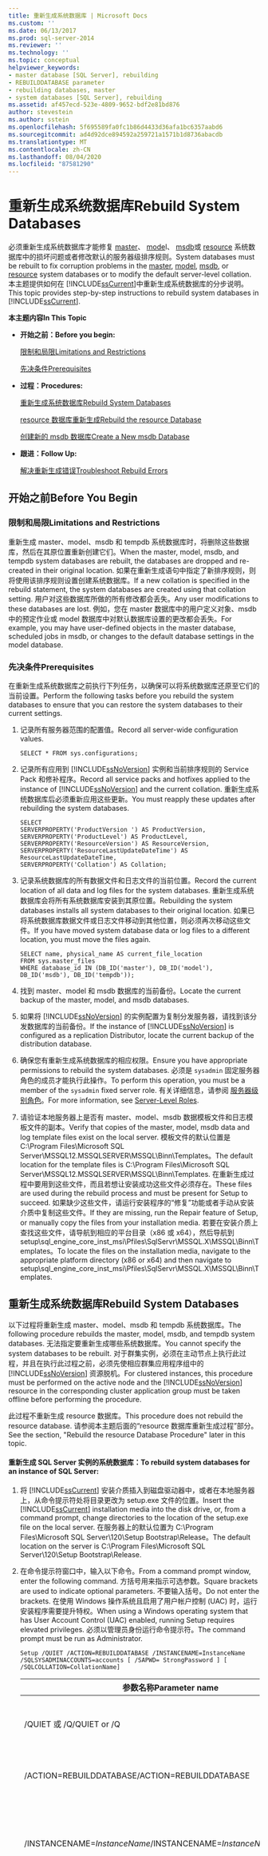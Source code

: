 ```yaml
---
title: 重新生成系统数据库 | Microsoft Docs
ms.custom: ''
ms.date: 06/13/2017
ms.prod: sql-server-2014
ms.reviewer: ''
ms.technology: ''
ms.topic: conceptual
helpviewer_keywords:
- master database [SQL Server], rebuilding
- REBUILDDATABASE parameter
- rebuilding databases, master
- system databases [SQL Server], rebuilding
ms.assetid: af457ecd-523e-4809-9652-bdf2e81bd876
author: stevestein
ms.author: sstein
ms.openlocfilehash: 5f695589fa0fc1b86d4433d36afa1bc6357aabd6
ms.sourcegitcommit: ad4d92dce894592a259721a1571b1d8736abacdb
ms.translationtype: MT
ms.contentlocale: zh-CN
ms.lasthandoff: 08/04/2020
ms.locfileid: "87581290"
---
```

# <a name="rebuild-system-databases"></a><span data-ttu-id="74752-102">重新生成系统数据库</span><span class="sxs-lookup"><span data-stu-id="74752-102">Rebuild System Databases</span></span>
  <span data-ttu-id="74752-103">必须重新生成系统数据库才能修复 [master](master-database.md)、 [mode](model-database.md)l、 [msdb](msdb-database.md)或 [resource](resource-database.md) 系统数据库中的损坏问题或者修改默认的服务器级排序规则。</span><span class="sxs-lookup"><span data-stu-id="74752-103">System databases must be rebuilt to fix corruption problems in the [master](master-database.md), [model](model-database.md), [msdb](msdb-database.md), or [resource](resource-database.md) system databases or to modify the default server-level collation.</span></span> <span data-ttu-id="74752-104">本主题提供如何在 [!INCLUDE[ssCurrent](../../includes/sscurrent-md.md)]中重新生成系统数据库的分步说明。</span><span class="sxs-lookup"><span data-stu-id="74752-104">This topic provides step-by-step instructions to rebuild system databases in [!INCLUDE[ssCurrent](../../includes/sscurrent-md.md)].</span></span>  
  
 <span data-ttu-id="74752-105">**本主题内容**</span><span class="sxs-lookup"><span data-stu-id="74752-105">**In This Topic**</span></span>  
  
-   <span data-ttu-id="74752-106">**开始之前：**</span><span class="sxs-lookup"><span data-stu-id="74752-106">**Before you begin:**</span></span>  
  
     [<span data-ttu-id="74752-107">限制和局限</span><span class="sxs-lookup"><span data-stu-id="74752-107">Limitations and Restrictions</span></span>](#Restrictions)  
  
     [<span data-ttu-id="74752-108">先决条件</span><span class="sxs-lookup"><span data-stu-id="74752-108">Prerequisites</span></span>](#Prerequisites)  
  
-   <span data-ttu-id="74752-109">**过程：**</span><span class="sxs-lookup"><span data-stu-id="74752-109">**Procedures:**</span></span>  
  
     [<span data-ttu-id="74752-110">重新生成系统数据库</span><span class="sxs-lookup"><span data-stu-id="74752-110">Rebuild System Databases</span></span>](#RebuildProcedure)  
  
     [<span data-ttu-id="74752-111">resource 数据库重新生成</span><span class="sxs-lookup"><span data-stu-id="74752-111">Rebuild the resource Database</span></span>](#Resource)  
  
     [<span data-ttu-id="74752-112">创建新的 msdb 数据库</span><span class="sxs-lookup"><span data-stu-id="74752-112">Create a New msdb Database</span></span>](#CreateMSDB)  
  
-   <span data-ttu-id="74752-113">**跟进：**</span><span class="sxs-lookup"><span data-stu-id="74752-113">**Follow Up:**</span></span>  
  
     [<span data-ttu-id="74752-114">解决重新生成错误</span><span class="sxs-lookup"><span data-stu-id="74752-114">Troubleshoot Rebuild Errors</span></span>](#Troubleshoot)  
  
##  <a name="before-you-begin"></a><a name="BeforeYouBegin"></a> <span data-ttu-id="74752-115">开始之前</span><span class="sxs-lookup"><span data-stu-id="74752-115">Before You Begin</span></span>  
  
###  <a name="limitations-and-restrictions"></a><a name="Restrictions"></a> <span data-ttu-id="74752-116">限制和局限</span><span class="sxs-lookup"><span data-stu-id="74752-116">Limitations and Restrictions</span></span>  
 <span data-ttu-id="74752-117">重新生成 master、model、msdb 和 tempdb 系统数据库时，将删除这些数据库，然后在其原位置重新创建它们。</span><span class="sxs-lookup"><span data-stu-id="74752-117">When the master, model, msdb, and tempdb system databases are rebuilt, the databases are dropped and re-created in their original location.</span></span> <span data-ttu-id="74752-118">如果在重新生成语句中指定了新排序规则，则将使用该排序规则设置创建系统数据库。</span><span class="sxs-lookup"><span data-stu-id="74752-118">If a new collation is specified in the rebuild statement, the system databases are created using that collation setting.</span></span> <span data-ttu-id="74752-119">用户对这些数据库所做的所有修改都会丢失。</span><span class="sxs-lookup"><span data-stu-id="74752-119">Any user modifications to these databases are lost.</span></span> <span data-ttu-id="74752-120">例如，您在 master 数据库中的用户定义对象、msdb 中的预定作业或 model 数据库中对默认数据库设置的更改都会丢失。</span><span class="sxs-lookup"><span data-stu-id="74752-120">For example, you may have user-defined objects in the master database, scheduled jobs in msdb, or changes to the default database settings in the model database.</span></span>  
  
###  <a name="prerequisites"></a><a name="Prerequisites"></a><span data-ttu-id="74752-121">先决条件</span><span class="sxs-lookup"><span data-stu-id="74752-121">Prerequisites</span></span>  
 <span data-ttu-id="74752-122">在重新生成系统数据库之前执行下列任务，以确保可以将系统数据库还原至它们的当前设置。</span><span class="sxs-lookup"><span data-stu-id="74752-122">Perform the following tasks before you rebuild the system databases to ensure that you can restore the system databases to their current settings.</span></span>  
  
1.  <span data-ttu-id="74752-123">记录所有服务器范围的配置值。</span><span class="sxs-lookup"><span data-stu-id="74752-123">Record all server-wide configuration values.</span></span>  
  
    ```  
    SELECT * FROM sys.configurations;  
    ```  
  
2.  <span data-ttu-id="74752-124">记录所有应用到 [!INCLUDE[ssNoVersion](../../includes/ssnoversion-md.md)] 实例和当前排序规则的 Service Pack 和修补程序。</span><span class="sxs-lookup"><span data-stu-id="74752-124">Record all service packs and hotfixes applied to the instance of [!INCLUDE[ssNoVersion](../../includes/ssnoversion-md.md)] and the current collation.</span></span> <span data-ttu-id="74752-125">重新生成系统数据库后必须重新应用这些更新。</span><span class="sxs-lookup"><span data-stu-id="74752-125">You must reapply these updates after rebuilding the system databases.</span></span>  
  
    ```  
    SELECT  
    SERVERPROPERTY('ProductVersion ') AS ProductVersion,  
    SERVERPROPERTY('ProductLevel') AS ProductLevel,  
    SERVERPROPERTY('ResourceVersion') AS ResourceVersion,  
    SERVERPROPERTY('ResourceLastUpdateDateTime') AS ResourceLastUpdateDateTime,  
    SERVERPROPERTY('Collation') AS Collation;  
    ```  
  
3.  <span data-ttu-id="74752-126">记录系统数据库的所有数据文件和日志文件的当前位置。</span><span class="sxs-lookup"><span data-stu-id="74752-126">Record the current location of all data and log files for the system databases.</span></span> <span data-ttu-id="74752-127">重新生成系统数据库会将所有系统数据库安装到其原位置。</span><span class="sxs-lookup"><span data-stu-id="74752-127">Rebuilding the system databases installs all system databases to their original location.</span></span> <span data-ttu-id="74752-128">如果已将系统数据库数据文件或日志文件移动到其他位置，则必须再次移动这些文件。</span><span class="sxs-lookup"><span data-stu-id="74752-128">If you have moved system database data or log files to a different location, you must move the files again.</span></span>  
  
    ```  
    SELECT name, physical_name AS current_file_location  
    FROM sys.master_files  
    WHERE database_id IN (DB_ID('master'), DB_ID('model'), DB_ID('msdb'), DB_ID('tempdb'));  
    ```  
  
4.  <span data-ttu-id="74752-129">找到 master、model 和 msdb 数据库的当前备份。</span><span class="sxs-lookup"><span data-stu-id="74752-129">Locate the current backup of the master, model, and msdb databases.</span></span>  
  
5.  <span data-ttu-id="74752-130">如果将 [!INCLUDE[ssNoVersion](../../includes/ssnoversion-md.md)] 的实例配置为复制分发服务器，请找到该分发数据库的当前备份。</span><span class="sxs-lookup"><span data-stu-id="74752-130">If the instance of [!INCLUDE[ssNoVersion](../../includes/ssnoversion-md.md)] is configured as a replication Distributor, locate the current backup of the distribution database.</span></span>  
  
6.  <span data-ttu-id="74752-131">确保您有重新生成系统数据库的相应权限。</span><span class="sxs-lookup"><span data-stu-id="74752-131">Ensure you have appropriate permissions to rebuild the system databases.</span></span> <span data-ttu-id="74752-132">必须是 `sysadmin` 固定服务器角色的成员才能执行此操作。</span><span class="sxs-lookup"><span data-stu-id="74752-132">To perform this operation, you must be a member of the `sysadmin` fixed server role.</span></span> <span data-ttu-id="74752-133">有关详细信息，请参阅 [服务器级别角色](../security/authentication-access/server-level-roles.md)。</span><span class="sxs-lookup"><span data-stu-id="74752-133">For more information, see [Server-Level Roles](../security/authentication-access/server-level-roles.md).</span></span>  
  
7.  <span data-ttu-id="74752-134">请验证本地服务器上是否有 master、model、msdb 数据模板文件和日志模板文件的副本。</span><span class="sxs-lookup"><span data-stu-id="74752-134">Verify that copies of the master, model, msdb data and log template files exist on the local server.</span></span> <span data-ttu-id="74752-135">模板文件的默认位置是 C:\Program Files\Microsoft SQL Server\MSSQL12.MSSQLSERVER\MSSQL\Binn\Templates。</span><span class="sxs-lookup"><span data-stu-id="74752-135">The default location for the template files is C:\Program Files\Microsoft SQL Server\MSSQL12.MSSQLSERVER\MSSQL\Binn\Templates.</span></span> <span data-ttu-id="74752-136">在重新生成过程中要用到这些文件，而且若想让安装成功这些文件必须存在。</span><span class="sxs-lookup"><span data-stu-id="74752-136">These files are used during the rebuild process and must be present for Setup to succeed.</span></span> <span data-ttu-id="74752-137">如果缺少这些文件，请运行安装程序的“修复”功能或者手动从安装介质中复制这些文件。</span><span class="sxs-lookup"><span data-stu-id="74752-137">If they are missing, run the Repair feature of Setup, or manually copy the files from your installation media.</span></span> <span data-ttu-id="74752-138">若要在安装介质上查找这些文件，请导航到相应的平台目录（x86 或 x64），然后导航到 setup\sql_engine_core_inst_msi\Pfiles\SqlServr\MSSQL.X\MSSQL\Binn\Templates。</span><span class="sxs-lookup"><span data-stu-id="74752-138">To locate the files on the installation media, navigate to the appropriate platform directory (x86 or x64) and then navigate to setup\sql_engine_core_inst_msi\Pfiles\SqlServr\MSSQL.X\MSSQL\Binn\Templates.</span></span>  
  
##  <a name="rebuild-system-databases"></a><a name="RebuildProcedure"></a> <span data-ttu-id="74752-139">重新生成系统数据库</span><span class="sxs-lookup"><span data-stu-id="74752-139">Rebuild System Databases</span></span>  
 <span data-ttu-id="74752-140">以下过程将重新生成 master、model、msdb 和 tempdb 系统数据库。</span><span class="sxs-lookup"><span data-stu-id="74752-140">The following procedure rebuilds the master, model, msdb, and tempdb system databases.</span></span> <span data-ttu-id="74752-141">无法指定要重新生成哪些系统数据库。</span><span class="sxs-lookup"><span data-stu-id="74752-141">You cannot specify the system databases to be rebuilt.</span></span> <span data-ttu-id="74752-142">对于群集实例，必须在主动节点上执行此过程，并且在执行此过程之前，必须先使相应群集应用程序组中的 [!INCLUDE[ssNoVersion](../../includes/ssnoversion-md.md)] 资源脱机。</span><span class="sxs-lookup"><span data-stu-id="74752-142">For clustered instances, this procedure must be performed on the active node and the [!INCLUDE[ssNoVersion](../../includes/ssnoversion-md.md)] resource in the corresponding cluster application group must be taken offline before performing the procedure.</span></span>  
  
 <span data-ttu-id="74752-143">此过程不重新生成 resource 数据库。</span><span class="sxs-lookup"><span data-stu-id="74752-143">This procedure does not rebuild the resource database.</span></span> <span data-ttu-id="74752-144">请参阅本主题后面的“resource 数据库重新生成过程”部分。</span><span class="sxs-lookup"><span data-stu-id="74752-144">See the section, "Rebuild the resource Database Procedure" later in this topic.</span></span>  
  
#### <a name="to-rebuild-system-databases-for-an-instance-of-sql-server"></a><span data-ttu-id="74752-145">重新生成 SQL Server 实例的系统数据库：</span><span class="sxs-lookup"><span data-stu-id="74752-145">To rebuild system databases for an instance of SQL Server:</span></span>  
  
1.  <span data-ttu-id="74752-146">将 [!INCLUDE[ssCurrent](../../includes/sscurrent-md.md)] 安装介质插入到磁盘驱动器中，或者在本地服务器上，从命令提示符处将目录更改为 setup.exe 文件的位置。</span><span class="sxs-lookup"><span data-stu-id="74752-146">Insert the [!INCLUDE[ssCurrent](../../includes/sscurrent-md.md)] installation media into the disk drive, or, from a command prompt, change directories to the location of the setup.exe file on the local server.</span></span> <span data-ttu-id="74752-147">在服务器上的默认位置为 C:\Program Files\Microsoft SQL Server\120\Setup Bootstrap\Release。</span><span class="sxs-lookup"><span data-stu-id="74752-147">The default location on the server is C:\Program Files\Microsoft SQL Server\120\Setup Bootstrap\Release.</span></span>  
  
2.  <span data-ttu-id="74752-148">在命令提示符窗口中，输入以下命令。</span><span class="sxs-lookup"><span data-stu-id="74752-148">From a command prompt window, enter the following command.</span></span> <span data-ttu-id="74752-149">方括号用来指示可选参数。</span><span class="sxs-lookup"><span data-stu-id="74752-149">Square brackets are used to indicate optional parameters.</span></span> <span data-ttu-id="74752-150">不要输入括号。</span><span class="sxs-lookup"><span data-stu-id="74752-150">Do not enter the brackets.</span></span> <span data-ttu-id="74752-151">在使用 Windows 操作系统且启用了用户帐户控制 (UAC) 时，运行安装程序需要提升特权。</span><span class="sxs-lookup"><span data-stu-id="74752-151">When using a Windows operating system that has User Account Control (UAC) enabled, running Setup requires elevated privileges.</span></span> <span data-ttu-id="74752-152">必须以管理员身份运行命令提示符。</span><span class="sxs-lookup"><span data-stu-id="74752-152">The command prompt must be run as Administrator.</span></span>  
  
     `Setup /QUIET /ACTION=REBUILDDATABASE /INSTANCENAME=InstanceName /SQLSYSADMINACCOUNTS=accounts [ /SAPWD= StrongPassword ] [ /SQLCOLLATION=CollationName]`  
  
    |<span data-ttu-id="74752-153">参数名称</span><span class="sxs-lookup"><span data-stu-id="74752-153">Parameter name</span></span>|<span data-ttu-id="74752-154">说明</span><span class="sxs-lookup"><span data-stu-id="74752-154">Description</span></span>|  
    |--------------------|-----------------|  
    |<span data-ttu-id="74752-155">/QUIET 或 /Q</span><span class="sxs-lookup"><span data-stu-id="74752-155">/QUIET or /Q</span></span>|<span data-ttu-id="74752-156">指定在没有任何用户界面的情况下运行安装程序。</span><span class="sxs-lookup"><span data-stu-id="74752-156">Specifies that Setup run without any user interface.</span></span>|  
    |<span data-ttu-id="74752-157">/ACTION=REBUILDDATABASE</span><span class="sxs-lookup"><span data-stu-id="74752-157">/ACTION=REBUILDDATABASE</span></span>|<span data-ttu-id="74752-158">指定安装程序将重新创建系统数据库。</span><span class="sxs-lookup"><span data-stu-id="74752-158">Specifies that Setup re-create the system databases.</span></span>|  
    |<span data-ttu-id="74752-159">/INSTANCENAME=*InstanceName*</span><span class="sxs-lookup"><span data-stu-id="74752-159">/INSTANCENAME=*InstanceName*</span></span>|<span data-ttu-id="74752-160">[!INCLUDE[ssNoVersion](../../includes/ssnoversion-md.md)]实例的名称。</span><span class="sxs-lookup"><span data-stu-id="74752-160">Is the name of the instance of [!INCLUDE[ssNoVersion](../../includes/ssnoversion-md.md)].</span></span> <span data-ttu-id="74752-161">对于默认实例，请输入 MSSQLSERVER。</span><span class="sxs-lookup"><span data-stu-id="74752-161">For the default instance, enter MSSQLSERVER.</span></span>|  
    |<span data-ttu-id="74752-162">/SQLSYSADMINACCOUNTS=*accounts*</span><span class="sxs-lookup"><span data-stu-id="74752-162">/SQLSYSADMINACCOUNTS=*accounts*</span></span>|<span data-ttu-id="74752-163">指定要添加到 `sysadmin` 固定服务器角色中的 Windows 组或单个帐户。</span><span class="sxs-lookup"><span data-stu-id="74752-163">Specifies the Windows groups or individual accounts to add to the `sysadmin` fixed server role.</span></span> <span data-ttu-id="74752-164">指定多个帐户时，请用空格将帐户隔开。</span><span class="sxs-lookup"><span data-stu-id="74752-164">When specifying more than one account, separate the accounts with a blank space.</span></span> <span data-ttu-id="74752-165">例如，输入 **BUILTIN\Administrators MyDomain\MyUser**。</span><span class="sxs-lookup"><span data-stu-id="74752-165">For example, enter **BUILTIN\Administrators MyDomain\MyUser**.</span></span> <span data-ttu-id="74752-166">当您在帐户名称内指定包含空格的帐户时，用双引号将该帐户引起来。</span><span class="sxs-lookup"><span data-stu-id="74752-166">When you are specifying an account that contains a blank space within the account name, enclose the account in double quotation marks.</span></span> <span data-ttu-id="74752-167">例如，输入 `NT AUTHORITY\SYSTEM`。</span><span class="sxs-lookup"><span data-stu-id="74752-167">For example, enter `NT AUTHORITY\SYSTEM`.</span></span>|  
    |<span data-ttu-id="74752-168">[ /SAPWD=*StrongPassword* ]</span><span class="sxs-lookup"><span data-stu-id="74752-168">[ /SAPWD=*StrongPassword* ]</span></span>|<span data-ttu-id="74752-169">指定帐户的密码 [!INCLUDE[ssNoVersion](../../includes/ssnoversion-md.md)] `sa` 。</span><span class="sxs-lookup"><span data-stu-id="74752-169">Specifies the password for the [!INCLUDE[ssNoVersion](../../includes/ssnoversion-md.md)] `sa` account.</span></span> <span data-ttu-id="74752-170">如果实例使用混合身份验证（[!INCLUDE[ssNoVersion](../../includes/ssnoversion-md.md)] 和 Windows 身份验证）模式，则此参数是必需的。</span><span class="sxs-lookup"><span data-stu-id="74752-170">This parameter is required if the instance uses Mixed Authentication ([!INCLUDE[ssNoVersion](../../includes/ssnoversion-md.md)] and Windows Authentication) mode.</span></span><br /><br /> <span data-ttu-id="74752-171">\*\* \* \* 安全 \* 说明 \* \*\*该 `sa` 帐户是一个众所周知的 [!INCLUDE[ssNoVersion](../../includes/ssnoversion-md.md)] 帐户，并经常以恶意用户为目标。</span><span class="sxs-lookup"><span data-stu-id="74752-171">**\*\* Security Note \*\*** The `sa` account is a well-known [!INCLUDE[ssNoVersion](../../includes/ssnoversion-md.md)] account and it is often targeted by malicious users.</span></span> <span data-ttu-id="74752-172">因此，为 `sa` 登录名使用强密码非常重要。</span><span class="sxs-lookup"><span data-stu-id="74752-172">It is very important that you use a strong password for the `sa` login.</span></span><br /><br /> <span data-ttu-id="74752-173">不要为 Windows 身份验证模式指定此参数。</span><span class="sxs-lookup"><span data-stu-id="74752-173">Do not specify this parameter for Windows Authentication mode.</span></span>|  
    |<span data-ttu-id="74752-174">[ /SQLCOLLATION=*CollationName* ]</span><span class="sxs-lookup"><span data-stu-id="74752-174">[ /SQLCOLLATION=*CollationName* ]</span></span>|<span data-ttu-id="74752-175">指定新的服务器级排序规则。</span><span class="sxs-lookup"><span data-stu-id="74752-175">Specifies a new server-level collation.</span></span> <span data-ttu-id="74752-176">此参数是可选的。</span><span class="sxs-lookup"><span data-stu-id="74752-176">This parameter is optional.</span></span> <span data-ttu-id="74752-177">如果没有指定，则使用服务器的当前排序规则。</span><span class="sxs-lookup"><span data-stu-id="74752-177">When not specified, the current collation of the server is used.</span></span><br /><br /> <span data-ttu-id="74752-178">**\*\* 重要事项 \*\*** 更改服务器级排序规则不会更改现有用户数据库的排序。</span><span class="sxs-lookup"><span data-stu-id="74752-178">**\*\* Important \*\*** Changing the server-level collation does not change the collation of existing user databases.</span></span> <span data-ttu-id="74752-179">默认情况下，所有新创建的用户数据库都将使用新排序规则。</span><span class="sxs-lookup"><span data-stu-id="74752-179">All newly created user databases will use the new collation by default.</span></span><br /><br /> <span data-ttu-id="74752-180">有关详细信息，请参阅 [设置或更改服务器排序规则](../collations/set-or-change-the-server-collation.md)。</span><span class="sxs-lookup"><span data-stu-id="74752-180">For more information, see [Set or Change the Server Collation](../collations/set-or-change-the-server-collation.md).</span></span>|  
  
3.  <span data-ttu-id="74752-181">在安装程序完成系统数据库重新生成后，它将返回到命令提示符，而且不显示任何消息。</span><span class="sxs-lookup"><span data-stu-id="74752-181">When Setup has completed rebuilding the system databases, it returns to the command prompt with no messages.</span></span> <span data-ttu-id="74752-182">请检查 Summary.txt 日志文件以验证重新生成过程是否成功完成。</span><span class="sxs-lookup"><span data-stu-id="74752-182">Examine the Summary.txt log file to verify that the process completed successfully.</span></span> <span data-ttu-id="74752-183">此文件位于 C:\Program Files\Microsoft SQL Server\120\Setup Bootstrap\Logs。</span><span class="sxs-lookup"><span data-stu-id="74752-183">This file is located at C:\Program Files\Microsoft SQL Server\120\Setup Bootstrap\Logs.</span></span>  
  
## <a name="post-rebuild-tasks"></a><span data-ttu-id="74752-184">重新生成后的任务</span><span class="sxs-lookup"><span data-stu-id="74752-184">Post-Rebuild Tasks</span></span>  
 <span data-ttu-id="74752-185">重新生成数据库后，您可能需要执行以下额外任务：</span><span class="sxs-lookup"><span data-stu-id="74752-185">After rebuilding the database you may need to perform the following additional tasks:</span></span>  
  
-   <span data-ttu-id="74752-186">还原 master、model 和 msdb 数据库的最新完整备份。</span><span class="sxs-lookup"><span data-stu-id="74752-186">Restore your most recent full backups of the master, model, and msdb databases.</span></span> <span data-ttu-id="74752-187">有关详细信息，请参阅[备份和还原系统数据库 (SQL Server)](../backup-restore/back-up-and-restore-of-system-databases-sql-server.md)。</span><span class="sxs-lookup"><span data-stu-id="74752-187">For more information, see [Back Up and Restore of System Databases &#40;SQL Server&#41;](../backup-restore/back-up-and-restore-of-system-databases-sql-server.md).</span></span>  
  
    > [!IMPORTANT]  
    >  <span data-ttu-id="74752-188">如果更改了服务器排序规则，请不要还原系统数据库。</span><span class="sxs-lookup"><span data-stu-id="74752-188">If you have changed the server collation, do not restore the system databases.</span></span> <span data-ttu-id="74752-189">否则，将使新排序规则替换为以前的排序规则设置。</span><span class="sxs-lookup"><span data-stu-id="74752-189">Doing so will replace the new collation with the previous collation setting.</span></span>  
  
     <span data-ttu-id="74752-190">如果没有备份或者还原的备份不是最新的，请重新创建所有缺失的条目。</span><span class="sxs-lookup"><span data-stu-id="74752-190">If a backup is not available or if the restored backup is not current, re-create any missing entries.</span></span> <span data-ttu-id="74752-191">例如，重新创建用户数据库、备份设备、 [!INCLUDE[ssNoVersion](../../includes/ssnoversion-md.md)] 登录名、端点等缺少的所有条目。</span><span class="sxs-lookup"><span data-stu-id="74752-191">For example, re-create all missing entries for your user databases, backup devices, [!INCLUDE[ssNoVersion](../../includes/ssnoversion-md.md)] logins, end points, and so on.</span></span> <span data-ttu-id="74752-192">重新创建这些条目的最佳方法是运行创建它们的原始脚本。</span><span class="sxs-lookup"><span data-stu-id="74752-192">The best way to re-create entries is to run the original scripts that created them.</span></span>  
  
> [!IMPORTANT]  
>  <span data-ttu-id="74752-193">建议您保护好脚本，以防未经授权的人员更改脚本。</span><span class="sxs-lookup"><span data-stu-id="74752-193">We recommend that you secure your scripts to prevent their being altered by unauthorized by individuals.</span></span>  
  
-   <span data-ttu-id="74752-194">如果将 [!INCLUDE[ssNoVersion](../../includes/ssnoversion-md.md)] 实例配置为复制分发服务器，则必须还原分发数据库。</span><span class="sxs-lookup"><span data-stu-id="74752-194">If the instance of [!INCLUDE[ssNoVersion](../../includes/ssnoversion-md.md)] is configured as a replication Distributor, you must restore the distribution database.</span></span> <span data-ttu-id="74752-195">有关详细信息，请参阅 [备份和还原复制的数据库](../replication/administration/back-up-and-restore-replicated-databases.md)。</span><span class="sxs-lookup"><span data-stu-id="74752-195">For more information, see [Back Up and Restore Replicated Databases](../replication/administration/back-up-and-restore-replicated-databases.md).</span></span>  
  
-   <span data-ttu-id="74752-196">将系统数据库移到您以前记录的位置。</span><span class="sxs-lookup"><span data-stu-id="74752-196">Move the system databases to the locations you recorded previously.</span></span> <span data-ttu-id="74752-197">有关详细信息，请参阅 [移动系统数据库](system-databases.md)。</span><span class="sxs-lookup"><span data-stu-id="74752-197">For more information, see [Move System Databases](system-databases.md).</span></span>  
  
-   <span data-ttu-id="74752-198">验证服务器范围的配置值是否与您以前记录的值相符。</span><span class="sxs-lookup"><span data-stu-id="74752-198">Verify the server-wide configuration values match the values you recorded previously.</span></span>  
  
##  <a name="rebuild-the-resource-database"></a><a name="Resource"></a> <span data-ttu-id="74752-199">resource 数据库重新生成</span><span class="sxs-lookup"><span data-stu-id="74752-199">Rebuild the resource Database</span></span>  
 <span data-ttu-id="74752-200">以下过程将重新生成 resource 系统数据库。</span><span class="sxs-lookup"><span data-stu-id="74752-200">The following procedure rebuilds the resource system database.</span></span> <span data-ttu-id="74752-201">重新生成 resource 数据库时，所有的 Service Pack 和修补程序都将丢失，因此必须重新应用。</span><span class="sxs-lookup"><span data-stu-id="74752-201">When you rebuild the resource database, all service packs and hot fixes are lost, and therefore must be reapplied.</span></span>  
  
#### <a name="to-rebuild-the-resource-system-database"></a><span data-ttu-id="74752-202">重新生成 resource 系统数据库：</span><span class="sxs-lookup"><span data-stu-id="74752-202">To rebuild the resource system database:</span></span>  
  
1.  <span data-ttu-id="74752-203">从分发介质中启动 [!INCLUDE[ssCurrent](../../includes/sscurrent-md.md)] 安装程序 (setup.exe)。</span><span class="sxs-lookup"><span data-stu-id="74752-203">Launch the [!INCLUDE[ssCurrent](../../includes/sscurrent-md.md)] Setup program (setup.exe) from the distribution media.</span></span>  
  
2.  <span data-ttu-id="74752-204">在左侧导航区域中单击 **“维护”** ，然后单击 **“修复”** 。</span><span class="sxs-lookup"><span data-stu-id="74752-204">In the left navigation area, click **Maintenance**, and then click **Repair**.</span></span>  
  
3.  <span data-ttu-id="74752-205">安装程序支持规则和文件例程将运行，以确保您的系统上安装了必备组件，并且计算机能够通过安装程序验证规则。</span><span class="sxs-lookup"><span data-stu-id="74752-205">Setup support rule and file routines run to ensure that your system has prerequisites installed and that the computer passes Setup validation rules.</span></span> <span data-ttu-id="74752-206">单击 **“确定”** 或 **“安装”** 以继续操作。</span><span class="sxs-lookup"><span data-stu-id="74752-206">Click **OK** or **Install** to continue.</span></span>  
  
4.  <span data-ttu-id="74752-207">在“选择实例”页上，选择要修复的实例，然后单击 **“下一步”** 。</span><span class="sxs-lookup"><span data-stu-id="74752-207">On the Select Instance page, select the instance to repair, and then click **Next**.</span></span>  
  
5.  <span data-ttu-id="74752-208">将运行修复规则以验证修复操作。</span><span class="sxs-lookup"><span data-stu-id="74752-208">The repair rules will run to validate the operation.</span></span> <span data-ttu-id="74752-209">若要继续，请单击 **“下一步”** 。</span><span class="sxs-lookup"><span data-stu-id="74752-209">To continue, click **Next**.</span></span>  
  
6.  <span data-ttu-id="74752-210">在 **“准备修复”** 页上，单击 **“修复”** 。</span><span class="sxs-lookup"><span data-stu-id="74752-210">From the **Ready to Repair** page, click **Repair**.</span></span> <span data-ttu-id="74752-211">“完成”页指示修复操作已完成。</span><span class="sxs-lookup"><span data-stu-id="74752-211">The Complete page indicates that the operation is finished.</span></span>  
  
##  <a name="create-a-new-msdb-database"></a><a name="CreateMSDB"></a> <span data-ttu-id="74752-212">创建新的 msdb 数据库</span><span class="sxs-lookup"><span data-stu-id="74752-212">Create a New msdb Database</span></span>  
 <span data-ttu-id="74752-213">如果 `msdb` 数据库已损坏，并且没有数据库的备份 `msdb` ，则可以 `msdb` 使用**instmsdb**脚本创建新的。</span><span class="sxs-lookup"><span data-stu-id="74752-213">If the `msdb` database is damaged and you do not have a backup of the `msdb` database, you can create a new `msdb` by using the **instmsdb** script.</span></span>  
  
> [!WARNING]  
>  <span data-ttu-id="74752-214">`msdb`使用**instmsdb**脚本重新生成数据库将消除中存储的所有信息 `msdb` ，例如作业、警报、运算符、维护计划、备份历史记录、基于策略的管理设置、数据库邮件、性能数据仓库等。</span><span class="sxs-lookup"><span data-stu-id="74752-214">Rebuilding the `msdb` database using the **instmsdb** script will eliminate all the information stored in `msdb` such as jobs, alert, operators, maintenance plans, backup history, Policy-Based Management settings, Database Mail, Performance Data Warehouse, etc.</span></span>  
  
1.  <span data-ttu-id="74752-215">停止与 [!INCLUDE[ssDE](../../includes/ssde-md.md)]连接的所有服务，包括 [!INCLUDE[ssNoVersion](../../includes/ssnoversion-md.md)] 代理、 [!INCLUDE[ssRS](../../includes/ssrs.md)]、 [!INCLUDE[ssIS](../../includes/ssis-md.md)]以及将 [!INCLUDE[ssNoVersion](../../includes/ssnoversion-md.md)] 用作数据存储区的所有应用程序。</span><span class="sxs-lookup"><span data-stu-id="74752-215">Stop all services connecting to the [!INCLUDE[ssDE](../../includes/ssde-md.md)], including [!INCLUDE[ssNoVersion](../../includes/ssnoversion-md.md)] Agent, [!INCLUDE[ssRS](../../includes/ssrs.md)], [!INCLUDE[ssIS](../../includes/ssis-md.md)], and all applications using [!INCLUDE[ssNoVersion](../../includes/ssnoversion-md.md)] as data store.</span></span>  
  
2.  <span data-ttu-id="74752-216">使用以下命令从命令行启动 [!INCLUDE[ssNoVersion](../../includes/ssnoversion-md.md)] ： `NET START MSSQLSERVER /T3608`</span><span class="sxs-lookup"><span data-stu-id="74752-216">Start [!INCLUDE[ssNoVersion](../../includes/ssnoversion-md.md)] from the command line using the command: `NET START MSSQLSERVER /T3608`</span></span>  
  
     <span data-ttu-id="74752-217">有关详细信息，请参阅 [启动、停止、暂停、继续、重启 SQL Server 服务](../../database-engine/configure-windows/start-stop-pause-resume-restart-sql-server-services.md)。</span><span class="sxs-lookup"><span data-stu-id="74752-217">For more information, see [Start, Stop, Pause, Resume, Restart the Database Engine, SQL Server Agent, or SQL Server Browser Service](../../database-engine/configure-windows/start-stop-pause-resume-restart-sql-server-services.md).</span></span>  
  
3.  <span data-ttu-id="74752-218">在另一个命令行窗口中， `msdb` 通过执行以下命令分离数据库， *\<servername>* 并将替换为的实例 [!INCLUDE[ssNoVersion](../../includes/ssnoversion-md.md)] ：`SQLCMD -E -S<servername> -dmaster -Q"EXEC sp_detach_db msdb"`</span><span class="sxs-lookup"><span data-stu-id="74752-218">In another command line window, detach the `msdb` database by executing the following command, replacing *\<servername>* with the instance of [!INCLUDE[ssNoVersion](../../includes/ssnoversion-md.md)]: `SQLCMD -E -S<servername> -dmaster -Q"EXEC sp_detach_db msdb"`</span></span>  
  
4.  <span data-ttu-id="74752-219">使用 Windows 资源管理器，重命名 `msdb` 数据库文件。</span><span class="sxs-lookup"><span data-stu-id="74752-219">Using the Windows Explorer, rename the `msdb` database files.</span></span> <span data-ttu-id="74752-220">默认情况下，这些文件位于 [!INCLUDE[ssNoVersion](../../includes/ssnoversion-md.md)] 实例的 DATA 子文件夹中。</span><span class="sxs-lookup"><span data-stu-id="74752-220">By default these are in the DATA sub-folder for the [!INCLUDE[ssNoVersion](../../includes/ssnoversion-md.md)] instance.</span></span>  
  
5.  <span data-ttu-id="74752-221">使用 [!INCLUDE[ssNoVersion](../../includes/ssnoversion-md.md)] 配置管理器，停止然后正常重新启动 [!INCLUDE[ssDE](../../includes/ssde-md.md)] 服务。</span><span class="sxs-lookup"><span data-stu-id="74752-221">Using [!INCLUDE[ssNoVersion](../../includes/ssnoversion-md.md)] Configuration Manager, stop and restart the [!INCLUDE[ssDE](../../includes/ssde-md.md)] service normally.</span></span>  
  
6.  <span data-ttu-id="74752-222">在命令行窗口中，连接到 [!INCLUDE[ssNoVersion](../../includes/ssnoversion-md.md)] 并执行以下命令： `SQLCMD -E -S<servername> -i"C:\Program Files\Microsoft SQL Server\MSSQL12.MSSQLSERVER\MSSQL\Install\instmsdb.sql" -o" C:\Program Files\Microsoft SQL Server\MSSQL12.MSSQLSERVER\MSSQL\Install\instmsdb.out"`</span><span class="sxs-lookup"><span data-stu-id="74752-222">In a command line window, connect to [!INCLUDE[ssNoVersion](../../includes/ssnoversion-md.md)] and execute the command: `SQLCMD -E -S<servername> -i"C:\Program Files\Microsoft SQL Server\MSSQL12.MSSQLSERVER\MSSQL\Install\instmsdb.sql" -o" C:\Program Files\Microsoft SQL Server\MSSQL12.MSSQLSERVER\MSSQL\Install\instmsdb.out"`</span></span>  
  
     <span data-ttu-id="74752-223">使用 [!INCLUDE[ssDE](../../includes/ssde-md.md)] 的实例替换 \<servername>。</span><span class="sxs-lookup"><span data-stu-id="74752-223">Replace *\<servername>* with the instance of the [!INCLUDE[ssDE](../../includes/ssde-md.md)].</span></span> <span data-ttu-id="74752-224">使用 [!INCLUDE[ssNoVersion](../../includes/ssnoversion-md.md)]实例的文件系统路径。</span><span class="sxs-lookup"><span data-stu-id="74752-224">Use the file system path of the instance of [!INCLUDE[ssNoVersion](../../includes/ssnoversion-md.md)].</span></span>  
  
7.  <span data-ttu-id="74752-225">使用 Windows 记事本，打开 **instmsdb.out** 文件，然后检查输出中是否存在任何错误。</span><span class="sxs-lookup"><span data-stu-id="74752-225">Using the Windows Notepad, open the **instmsdb.out** file and check the output for any errors.</span></span>  
  
8.  <span data-ttu-id="74752-226">重新应用在该实例上安装的任何 service pack 或修补程序。</span><span class="sxs-lookup"><span data-stu-id="74752-226">Re-apply any service packs or hotfix installed on the instance.</span></span>  
  
9. <span data-ttu-id="74752-227">重新创建存储在数据库中的用户内容 `msdb` ，例如作业、警报等。</span><span class="sxs-lookup"><span data-stu-id="74752-227">Recreate the user content stored in the `msdb` database, such as jobs, alert, etc.</span></span>  
  
10. <span data-ttu-id="74752-228">备份 `msdb` 数据库。</span><span class="sxs-lookup"><span data-stu-id="74752-228">Backup the `msdb` database.</span></span>  
  
##  <a name="troubleshoot-rebuild-errors"></a><a name="Troubleshoot"></a> <span data-ttu-id="74752-229">解决重新生成错误</span><span class="sxs-lookup"><span data-stu-id="74752-229">Troubleshoot Rebuild Errors</span></span>  
 <span data-ttu-id="74752-230">语法和其他运行时错误会显示在命令提示符窗口中。</span><span class="sxs-lookup"><span data-stu-id="74752-230">Syntax and other run-time errors are displayed in the command prompt window.</span></span> <span data-ttu-id="74752-231">检查 Setup 语句中是否存在以下语法错误：</span><span class="sxs-lookup"><span data-stu-id="74752-231">Examine the Setup statement for the following syntax errors:</span></span>  
  
-   <span data-ttu-id="74752-232">每个参数名称前面缺少斜杠标记 (/)。</span><span class="sxs-lookup"><span data-stu-id="74752-232">Missing slash mark (/) in front of each parameter name.</span></span>  
  
-   <span data-ttu-id="74752-233">参数名称和参数值之间缺少等号 (=)。</span><span class="sxs-lookup"><span data-stu-id="74752-233">Missing equal sign (=) between the parameter name and the parameter value.</span></span>  
  
-   <span data-ttu-id="74752-234">参数名称和等号之间存在空格。</span><span class="sxs-lookup"><span data-stu-id="74752-234">Presence of blank spaces between the parameter name and the equal sign.</span></span>  
  
-   <span data-ttu-id="74752-235">存在逗号 (,) 或语法中未指定的其他字符。</span><span class="sxs-lookup"><span data-stu-id="74752-235">Presence of commas (,) or other characters that are not specified in the syntax.</span></span>  
  
 <span data-ttu-id="74752-236">重新生成操作完成后，请检查 [!INCLUDE[ssNoVersion](../../includes/ssnoversion-md.md)] 日志中是否存在任何错误。</span><span class="sxs-lookup"><span data-stu-id="74752-236">After the rebuild operation is complete, examine the [!INCLUDE[ssNoVersion](../../includes/ssnoversion-md.md)] logs for any errors.</span></span> <span data-ttu-id="74752-237">默认的日志位置是 C:\Program Files\Microsoft SQL Server\120\Setup Bootstrap\Logs。</span><span class="sxs-lookup"><span data-stu-id="74752-237">The default log location is C:\Program Files\Microsoft SQL Server\120\Setup Bootstrap\Logs.</span></span> <span data-ttu-id="74752-238">若要查找包含重新生成过程的结果的日志文件，请从命令提示符处将目录更改到“Logs”文件夹，然后运行 `findstr /s RebuildDatabase summary*.*`。</span><span class="sxs-lookup"><span data-stu-id="74752-238">To locate the log file that contains the results of the rebuild process, change directories to the Logs folder from a command prompt, and then run `findstr /s RebuildDatabase summary*.*`.</span></span> <span data-ttu-id="74752-239">此搜索将引导您找到包含系统数据库重新生成结果的所有日志文件。</span><span class="sxs-lookup"><span data-stu-id="74752-239">This search will point you to any log files that contain the results of rebuilding system databases.</span></span> <span data-ttu-id="74752-240">打开日志文件，检查其中有无相关错误消息。</span><span class="sxs-lookup"><span data-stu-id="74752-240">Open the log files and examine them for relevant error messages.</span></span>  
  
## <a name="see-also"></a><span data-ttu-id="74752-241">另请参阅</span><span class="sxs-lookup"><span data-stu-id="74752-241">See Also</span></span>  
 [<span data-ttu-id="74752-242">系统数据库</span><span class="sxs-lookup"><span data-stu-id="74752-242">System Databases</span></span>](system-databases.md)  
  
  
